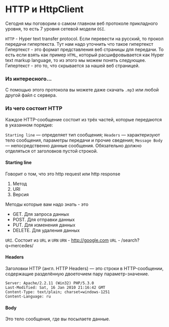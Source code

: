 # HTTP и HttpClient 

Сегодня мы поговорим о самом главном веб протоколе 
прикладного уровня, то есть 7 уровня сетевой модели 
`OSI`. 

`HTTP` - Hyper text transfer protocol. 
Если перевести на русский, то прокол передачи 
гипертекста. Тут нам надо уточнить что такое гипертекст
Гипертекст - это формат представления веб страницы для 
передачи. То есть если взять как пример `HTML`, который 
расшифровывается как Hyper text markup language, то из 
этого мы можем понять следующее. Гипертекст - это то, что 
скрывается за нашей веб страницей. 

### Из интересного...
С помощью этого протокола вы можете даже скачать `.mp3`
или любой другой файл с сервера. 


### Из чего состоит HTTP

Каждое HTTP-сообщение состоит из трёх частей,
которые передаются в указанном порядке:

`Starting line` — определяет тип сообщения;
`Headers` — характеризуют тело сообщения, 
параметры передачи и прочие сведения;
`Message Body` — непосредственно данные сообщения.
Обязательно должно отделяться от заголовков пустой строкой.


#### Starting line
Говорит о том, что это http request или http response 

1. Метод 
2. URI
3. Версия 

Методы которые вам надо знать - это 
- GET. Для запроса данных
- POST. Для отправки данных
- PUT. Для изменения данных
- DELETE. Для удаления данных

`URI`. Состоит из `URL` и `URN`
`URN` - http://google.com
`URL` - /search?q=mercedes/

#### Headers 

Заголовки HTTP (англ. HTTP Headers) — это строки в HTTP-сообщении,
содержащие разделённую двоеточием пару параметр-значение.

```http request
Server: Apache/2.2.11 (Win32) PHP/5.3.0
Last-Modified: Sat, 16 Jan 2010 21:16:42 GMT
Content-Type: text/plain; charset=windows-1251
Content-Language: ru
```

#### Body
Это тело сообщения, где вы посылаете данные. 

